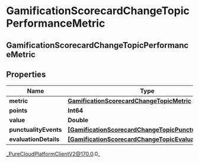 # GamificationScorecardChangeTopicPerformanceMetric

## GamificationScorecardChangeTopicPerformanceMetric

## Properties

|Name | Type | Description | Notes|
|------------ | ------------- | ------------- | -------------|
| **metric** | [**GamificationScorecardChangeTopicMetric**](GamificationScorecardChangeTopicMetric) |  | [optional] |
| **points** | **Int64** |  | [optional] |
| **value** | **Double** |  | [optional] |
| **punctualityEvents** | [**[GamificationScorecardChangeTopicPunctualityEvent]**]([GamificationScorecardChangeTopicPunctualityEvent]) |  | [optional] |
| **evaluationDetails** | [**[GamificationScorecardChangeTopicEvaluationDetail]**]([GamificationScorecardChangeTopicEvaluationDetail]) |  | [optional] |



_PureCloudPlatformClientV2@170.0.0_
